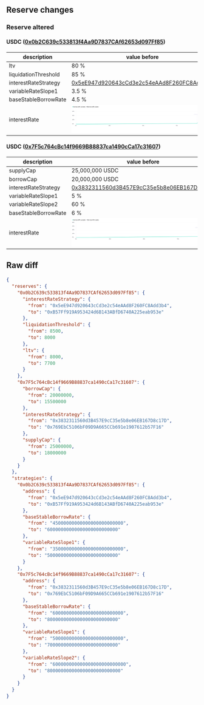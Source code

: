 ## Reserve changes

### Reserve altered

#### USDC ([0x0b2C639c533813f4Aa9D7837CAf62653d097Ff85](https://optimistic.etherscan.io/address/0x0b2C639c533813f4Aa9D7837CAf62653d097Ff85))

| description | value before | value after |
| --- | --- | --- |
| ltv | 80 % | 77 % |
| liquidationThreshold | 85 % | 80 % |
| interestRateStrategy | [0x5eE947d920643cCd3e2c54eAAd8F260FC8Add3b4](https://optimistic.etherscan.io/address/0x5eE947d920643cCd3e2c54eAAd8F260FC8Add3b4) | [0xB57Ff919A953424d6B143ABfD6740A225eab953e](https://optimistic.etherscan.io/address/0xB57Ff919A953424d6B143ABfD6740A225eab953e) |
| variableRateSlope1 | 3.5 % | 5 % |
| baseStableBorrowRate | 4.5 % | 6 % |
| interestRate | ![before](/.assets/a2869b3619b2202bec0a784d699d25ba40b9a69d.svg) | ![after](/.assets/b48581312bd06728cd9d8bb3dd633f5c9074262c.svg) |

#### USDC ([0x7F5c764cBc14f9669B88837ca1490cCa17c31607](https://optimistic.etherscan.io/address/0x7F5c764cBc14f9669B88837ca1490cCa17c31607))

| description | value before | value after |
| --- | --- | --- |
| supplyCap | 25,000,000 USDC | 18,000,000 USDC |
| borrowCap | 20,000,000 USDC | 15,500,000 USDC |
| interestRateStrategy | [0x3832311560d3B457E9cC35e5b8e06EB167D8c17D](https://optimistic.etherscan.io/address/0x3832311560d3B457E9cC35e5b8e06EB167D8c17D) | [0x769EbC5106bF09D9A665CCb691e1907612b57F16](https://optimistic.etherscan.io/address/0x769EbC5106bF09D9A665CCb691e1907612b57F16) |
| variableRateSlope1 | 5 % | 7 % |
| variableRateSlope2 | 60 % | 80 % |
| baseStableBorrowRate | 6 % | 8 % |
| interestRate | ![before](/.assets/423a65de6b833dbe263dbf86bf7999c668378b41.svg) | ![after](/.assets/30004f8456edabc18f0ed307b8a79983ab437388.svg) |

## Raw diff

```json
{
  "reserves": {
    "0x0b2C639c533813f4Aa9D7837CAf62653d097Ff85": {
      "interestRateStrategy": {
        "from": "0x5eE947d920643cCd3e2c54eAAd8F260FC8Add3b4",
        "to": "0xB57Ff919A953424d6B143ABfD6740A225eab953e"
      },
      "liquidationThreshold": {
        "from": 8500,
        "to": 8000
      },
      "ltv": {
        "from": 8000,
        "to": 7700
      }
    },
    "0x7F5c764cBc14f9669B88837ca1490cCa17c31607": {
      "borrowCap": {
        "from": 20000000,
        "to": 15500000
      },
      "interestRateStrategy": {
        "from": "0x3832311560d3B457E9cC35e5b8e06EB167D8c17D",
        "to": "0x769EbC5106bF09D9A665CCb691e1907612b57F16"
      },
      "supplyCap": {
        "from": 25000000,
        "to": 18000000
      }
    }
  },
  "strategies": {
    "0x0b2C639c533813f4Aa9D7837CAf62653d097Ff85": {
      "address": {
        "from": "0x5eE947d920643cCd3e2c54eAAd8F260FC8Add3b4",
        "to": "0xB57Ff919A953424d6B143ABfD6740A225eab953e"
      },
      "baseStableBorrowRate": {
        "from": "45000000000000000000000000",
        "to": "60000000000000000000000000"
      },
      "variableRateSlope1": {
        "from": "35000000000000000000000000",
        "to": "50000000000000000000000000"
      }
    },
    "0x7F5c764cBc14f9669B88837ca1490cCa17c31607": {
      "address": {
        "from": "0x3832311560d3B457E9cC35e5b8e06EB167D8c17D",
        "to": "0x769EbC5106bF09D9A665CCb691e1907612b57F16"
      },
      "baseStableBorrowRate": {
        "from": "60000000000000000000000000",
        "to": "80000000000000000000000000"
      },
      "variableRateSlope1": {
        "from": "50000000000000000000000000",
        "to": "70000000000000000000000000"
      },
      "variableRateSlope2": {
        "from": "600000000000000000000000000",
        "to": "800000000000000000000000000"
      }
    }
  }
}
```